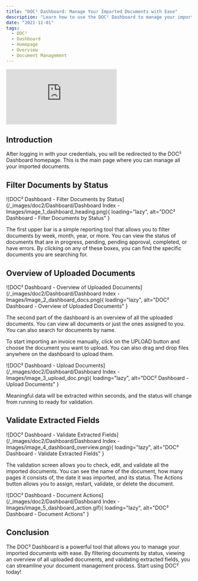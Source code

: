 ```yaml
---
title: "DOC² Dashboard: Manage Your Imported Documents with Ease"
description: "Learn how to use the DOC² Dashboard to manage your imported documents with ease. Filter documents by status, view an overview of all uploaded documents, and validate extracted fields. Start using DOC² today!"
date: "2021-11-01"
tags:
  - DOC²
  - Dashboard
  - Homepage
  - Overview
  - Document Management
---
```


<div class='video-container'>
  <iframe src="https://www.youtube.com/embed/VIDEO_ID_HERE" frameborder="0" allowfullscreen></iframe>
</div>

## Introduction

After logging in with your credentials, you will be redirected to the DOC² Dashboard homepage. This is the main page where you can manage all your imported documents.

## Filter Documents by Status

![DOC² Dashboard - Filter Documents by Status](/_images/doc2/Dashboard/Dashboard Index - Images/image_1_dashboard_heading.png){ loading="lazy", alt="DOC² Dashboard - Filter Documents by Status" }

The first upper bar is a simple reporting tool that allows you to filter documents by week, month, year, or more. You can view the status of documents that are in progress, pending, pending approval, completed, or have errors. By clicking on any of these boxes, you can find the specific documents you are searching for.

## Overview of Uploaded Documents

![DOC² Dashboard - Overview of Uploaded Documents](/_images/doc2/Dashboard/Dashboard Index - Images/Image_2_dashboard_docs.png){ loading="lazy", alt="DOC² Dashboard - Overview of Uploaded Documents" }

The second part of the dashboard is an overview of all the uploaded documents. You can view all documents or just the ones assigned to you. You can also search for documents by name.

To start importing an invoice manually, click on the UPLOAD button and choose the document you want to upload. You can also drag and drop files anywhere on the dashboard to upload them.

![DOC² Dashboard - Upload Documents](/_images/doc2/Dashboard/Dashboard Index - Images/image_3_upload_doc.png){ loading="lazy", alt="DOC² Dashboard - Upload Documents" }

Meaningful data will be extracted within seconds, and the status will change from running to ready for validation.

## Validate Extracted Fields

![DOC² Dashboard - Validate Extracted Fields](/_images/doc2/Dashboard/Dashboard Index - Images/image_4_dashboard_overview.png){ loading="lazy", alt="DOC² Dashboard - Validate Extracted Fields" }

The validation screen allows you to check, edit, and validate all the imported documents. You can see the name of the document, how many pages it consists of, the date it was imported, and its status. The Actions button allows you to assign, restart, validate, or delete the document.

![DOC² Dashboard - Document Actions](/_images/doc2/Dashboard/Dashboard Index - Images/image_5_dashboard_action.gif){ loading="lazy", alt="DOC² Dashboard - Document Actions" }

## Conclusion

The DOC² Dashboard is a powerful tool that allows you to manage your imported documents with ease. By filtering documents by status, viewing an overview of all uploaded documents, and validating extracted fields, you can streamline your document management process. Start using DOC² today!

